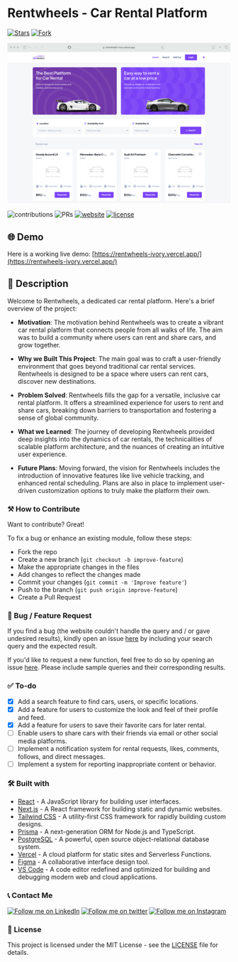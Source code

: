 # Rentwheels - Car Rental Platform

[![Stars](https://img.shields.io/github/stars/TyeStanley/rentwheels?style=social)](https://rentwheels-ivory.vercel.app/)
[![Fork](https://img.shields.io/github/forks/TyeStanley/rentwheels?style=social)](https://rentwheels-ivory.vercel.app/)

![demo](./public/readme/showcase.png)

![contributions](https://img.shields.io/badge/all_contributors-1-orange.svg)
![PRs](https://img.shields.io/badge/PRs-welcome-ff69b4.svg?style=shields)
[![website](https://img.shields.io/website-up-down-green-red/http/shields.io.svg)](https://rentwheels-ivory.vercel.app/)
[![license](https://img.shields.io/badge/license-MIT-blue.svg)](LICENSE)

## 🌐 Demo

Here is a working live demo: [https://rentwheels-ivory.vercel.app/](https://rentwheels-ivory.vercel.app/)

## 📝 Description

Welcome to Rentwheels, a dedicated car rental platform. Here's a brief overview of the project:

- **Motivation**: The motivation behind Rentwheels was to create a vibrant car rental platform that connects people from all walks of life. The aim was to build a community where users can rent and share cars, and grow together.

- **Why we Built This Project**: The main goal was to craft a user-friendly environment that goes beyond traditional car rental services. Rentwheels is designed to be a space where users can rent cars, discover new destinations.

- **Problem Solved**: Rentwheels fills the gap for a versatile, inclusive car rental platform. It offers a streamlined experience for users to rent and share cars, breaking down barriers to transportation and fostering a sense of global community.

- **What we Learned**: The journey of developing Rentwheels provided deep insights into the dynamics of car rentals, the technicalities of scalable platform architecture, and the nuances of creating an intuitive user experience.

- **Future Plans**: Moving forward, the vision for Rentwheels includes the introduction of innovative features like live vehicle tracking, and enhanced rental scheduling. Plans are also in place to implement user-driven customization options to truly make the platform their own.

### ⚒️ How to Contribute

Want to contribute? Great!

To fix a bug or enhance an existing module, follow these steps:

- Fork the repo
- Create a new branch (`git checkout -b improve-feature`)
- Make the appropriate changes in the files
- Add changes to reflect the changes made
- Commit your changes (`git commit -m 'Improve feature'`)
- Push to the branch (`git push origin improve-feature`)
- Create a Pull Request

### 📩 Bug / Feature Request

If you find a bug (the website couldn't handle the query and / or gave undesired results), kindly open an issue [here](https://github.com/TyeStanley/rentwheels/issues/new) by including your search query and the expected result.

If you'd like to request a new function, feel free to do so by opening an issue [here](https://github.com/TyeStanley/rentwheels/issues/new). Please include sample queries and their corresponding results.

### ✅ To-do

- [x] Add a search feature to find cars, users, or specific locations.
- [x] Add a feature for users to customize the look and feel of their profile and feed.
- [x] Add a feature for users to save their favorite cars for later rental.
- [ ] Enable users to share cars with their friends via email or other social media platforms.
- [ ] Implement a notification system for rental requests, likes, comments, follows, and direct messages.
- [ ] Implement a system for reporting inappropriate content or behavior.

### 🛠️ Built with

- [React](https://reactjs.org/) - A JavaScript library for building user interfaces.
- [Next.js](https://nextjs.org/) - A React framework for building static and dynamic websites.
- [Tailwind CSS](https://tailwindcss.com/) - A utility-first CSS framework for rapidly building custom designs.
- [Prisma](https://www.prisma.io/) - A next-generation ORM for Node.js and TypeScript.
- [PostgreSQL](https://www.postgresql.org/) - A powerful, open source object-relational database system.
- [Vercel](https://vercel.com/) - A cloud platform for static sites and Serverless Functions.
- [Figma](https://www.figma.com/) - A collaborative interface design tool.
- [VS Code](https://code.visualstudio.com/) - A code editor redefined and optimized for building and debugging modern web and cloud applications.

### 📞 Contact Me

[![Follow me on LinkedIn](https://img.shields.io/badge/LinkedIn-TyeStanley-blue?style=flat&logo=linkedin&logoColor=b0c0c0&labelColor=363D44)](https://www.linkedin.com/in/tye-stanley/)
[![Follow me on twitter](https://img.shields.io/twitter/follow/tye_stanley.svg?style=social)](https://twitter.com/intent/follow?screen_name=tye_stanley)
[![Follow me on Instagram](https://img.shields.io/badge/Instagram-tstanley090-grey?style=flat&logo=instagram&logoColor=b0c0c0&labelColor=8134af)](https://www.instagram.com/tstanley090)

### 📜 License

This project is licensed under the MIT License - see the [LICENSE](LICENSE) file for details.
